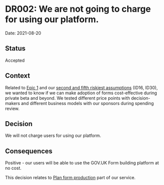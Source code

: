 # DR002: We are not going to charge for using our platform.

Date: 2021-08-20

## Status

Accepted

## Context

Related to [Epic 1](https://docs.google.com/document/d/1y5iSEumAuLBaKtgvyhNaGagboN7XziAnQMfuwdVpiZM/edit#) and our [second and fifth riskiest assumptions](https://docs.google.com/spreadsheets/d/1gUZeEXSU8uhPcNJxQWGZ4oxOzANx0-EolDnVqZ0qsMg/edit?pli=1#gid=0) (ID16, ID30), we wanted to know if we can make adoption of forms cost-effective during private beta and beyond. 
We tested different price points with decision-makers and different business models with our sponsors during spending review.

## Decision

We will not charge users for using our platform. 

## Consequences

Positive - our users will be able to use the GOV.UK Form building platform at no cost.

This decision relates to [Plan form production](https://app.mural.co/t/gaap0347/m/gaap0347/1640103843400/cce4d74dc3ea2dd8916b8921a435b115a1c9e488?sender=u95c067cf6f303eaa90553018) part of our service.
